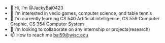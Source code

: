 - 👋 Hi, I’m @JackyBai0423
- 👀 I’m interested in vedio games, computer science, and table tennis
- 🌱 I’m currently learning CS 540 Artificial intelligence, CS 559 Computer Graphic, CS 354 Computer System
- 💞️ I’m looking to collaborate on any internship or projects(research)
- 📫 How to reach me bai59@wisc.edu

<!---
JackyBai0423/JackyBai0423 is a ✨ special ✨ repository because its `README.md` (this file) appears on your GitHub profile.
You can click the Preview link to take a look at your changes.
--->
